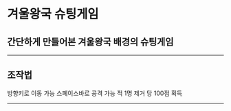 # 겨울왕국 슈팅게임

## 간단하게 만들어본 겨울왕국 배경의 슈팅게임


---

## 조작법

방향키로 이동 가능
스페이스바로 공격 가능
적 1명 제거 당 100점 획득

---


